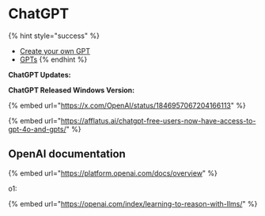 # ChatGPT

{% hint style="success" %}
* [Create your own GPT](create-your-own-gpts.md)
* [GPTs](gpts.md)
{% endhint %}



**ChatGPT Updates:**

**ChatGPT Released Windows Version:**

{% embed url="https://x.com/OpenAI/status/1846957067204166113" %}

{% embed url="https://afflatus.ai/chatgpt-free-users-now-have-access-to-gpt-4o-and-gpts/" %}

## OpenAI documentation

{% embed url="https://platform.openai.com/docs/overview" %}

o1:

{% embed url="https://openai.com/index/learning-to-reason-with-llms/" %}









